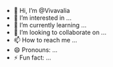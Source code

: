 - 👋 Hi, I’m @Vivavalia
- 👀 I’m interested in ...
- 🌱 I’m currently learning ...
- 💞️ I’m looking to collaborate on ...
- 📫 How to reach me ...
- 😄 Pronouns: ...
- ⚡ Fun fact: ...

<!---
Vivavalia/Vivavalia is a ✨ special ✨ repository because its `README.md` (this file) appears on your GitHub profile.
You can click the Preview link to take a look at your changes.
--->
